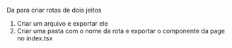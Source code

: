 Da para criar rotas de dois jeitos
1. Criar um arquivo e exportar ele
2. Criar uma pasta com o nome da rota e exportar o componente da page no index.tsx